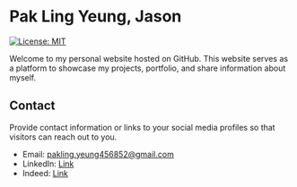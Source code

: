 # Pak Ling Yeung, Jason

[![License: MIT](https://img.shields.io/badge/License-MIT-yellow.svg)](https://opensource.org/licenses/MIT)

Welcome to my personal website hosted on GitHub. This website serves as a platform to showcase my projects, portfolio, and share information about myself.

## Contact
Provide contact information or links to your social media profiles so that visitors can reach out to you.

- Email: pakling.yeung456852@gmail.com
- LinkedIn: [Link](https://www.linkedin.com/in/jasonyeungpakling/)
- Indeed: [Link](https://profile.indeed.com/p/jasony-1vr81m9)

